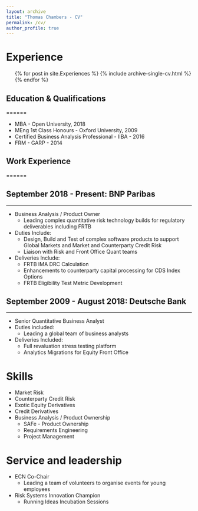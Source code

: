 ```yaml
---
layout: archive
title: "Thomas Chambers - CV"
permalink: /cv/
author_profile: true
---
```


Experience
======
  <ul>{% for post in site.Experiences %}
    {% include archive-single-cv.html %}
  {% endfor %}</ul>

Education & Qualifications
------
======
* MBA - Open University, 2018
* MEng 1st Class Honours - Oxford University, 2009
* Certified Business Analysis Professional - IIBA - 2016
* FRM - GARP - 2014

Work Experience
------
======
## September 2018 - Present: BNP Paribas
---
  * Business Analysis / Product Owner
    - Leading complex quantitative risk technology builds for regulatory deliverables including FRTB
  * Duties Include:
    - Design, Build and Test of complex software products to support Global Markets and Market and Counterparty Credit Risk
    - Liaison with Risk and Front Office Quant teams
  * Deliveries Include:
    - FRTB IMA DRC Calculation
    - Enhancements to counterparty capital processing for CDS Index Options
    - FRTB Eligibility Test Metric Development

## September 2009 - August 2018: Deutsche Bank
---
  * Senior Quantitative Business Analyst
  * Duties included:
    - Leading a global team of business analysts
  * Deliveries Included:
    - Full revaluation stress testing platform
    - Analytics Migrations for Equity Front Office

Skills
======
* Market Risk
* Counterparty Credit Risk
* Exotic Equity Derivatives
* Credit Derivatives
* Business Analysis / Product Ownership
    * SAFe - Product Ownership
    * Requirements Engineering
    * Project Management



Service and leadership
======
* ECN Co-Chair
    - Leading a team of volunteers to organise events for young employees
* Risk Systems Innovation Champion
    - Running Ideas Incubation Sessions
